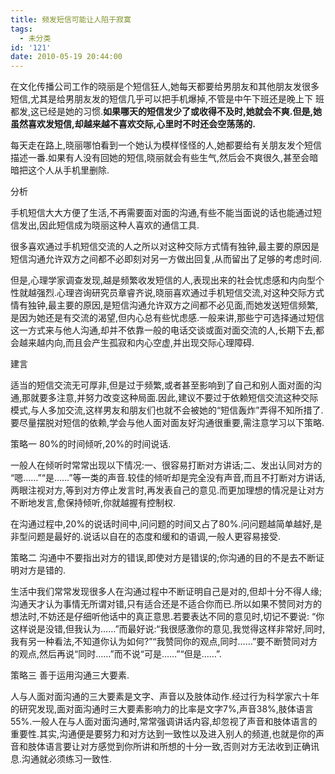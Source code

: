 ```yaml
---
title: 频发短信可能让人陷于寂寞
tags:
  - 未分类
id: '121'
date: 2010-05-19 20:44:00
---
```


在文化传播公司工作的晓丽是个短信狂人,她每天都要给男朋友和其他朋友发很多短信,尤其是给男朋友发的短信几乎可以把手机爆掉,不管是中午下班还是晚上下 班都发,这已经是她的习惯.**如果哪天的短信发少了或收得不及时,她就会不爽.但是,她虽然喜欢发短信,却越来越不喜欢交际,心里时不时还会空荡荡的.**

每天走在路上,晓丽哪怕看到一个她认为模样怪怪的人,她都要给有关朋友发个短信描述一番.如果有人没有回她的短信,晓丽就会有些生气,然后会不爽很久,甚至会暗暗把这个人从手机里删除.  
  
分析  
  
手机短信大大方便了生活,不再需要面对面的沟通,有些不能当面说的话也能通过短信发出,因此短信成为晓丽这种人喜欢的通信工具.  
  
很多喜欢通过手机短信交流的人之所以对这种交际方式情有独钟,最主要的原因是短信沟通允许双方之间都不必即刻对另一方做出回复,从而留出了足够的考虑时间.  
  
但是,心理学家调查发现,越是频繁收发短信的人,表现出来的社会忧虑感和内向型个性就越强烈.心理咨询研究员章睿齐说,晓丽喜欢通过手机短信交流,对这种交际方式情有独钟,最主要的原因,是短信沟通允许双方之间都不必见面,而她发送短信频繁,是因为她还是有交流的渴望,但内心总有些忧虑感.一般来讲,那些宁可选择通过短信这一方式来与他人沟通,却并不依靠一般的电话交谈或面对面交流的人,长期下去,都会越来越内向,而且会产生孤寂和内心空虚,并出现交际心理障碍.  
  
建言  
  
适当的短信交流无可厚非,但是过于频繁,或者甚至影响到了自己和别人面对面的沟通,那就要多注意,并努力改变这种局面.因此,建议不要过于依赖短信交流这种交际模式,与人多加交流,这样男友和朋友们也就不会被她的“短信轰炸”弄得不知所措了.要尽量摆脱对短信的依赖,学会与他人面对面友好沟通很重要,需注意学习以下策略.  
  
策略一 80%的时间倾听,20%的时间说话.  
  
一般人在倾听时常常出现以下情况:一、很容易打断对方讲话;二、发出认同对方的 “嗯……”“是……”等一类的声音.较佳的倾听却是完全没有声音,而且不打断对方讲话,两眼注视对方,等到对方停止发言时,再发表自己的意见.而更加理想的情况是让对方不断地发言,愈保持倾听,你就越握有控制权.  
  
在沟通过程中,20%的说话时间中,问问题的时间又占了80%.问问题越简单越好,是非型问题是最好的.说话以自在的态度和缓和的语调,一般人更容易接受.  
  
策略二 沟通中不要指出对方的错误,即使对方是错误的;你沟通的目的不是去不断证明对方是错的.  
  
生活中我们常常发现很多人在沟通过程中不断证明自己是对的,但却十分不得人缘;沟通天才认为事情无所谓对错,只有适合还是不适合你而已.所以如果不赞同对方的想法时,不妨还是仔细听他话中的真正意思.若要表达不同的意见时,切记不要说: “你这样说是没错,但我认为……”而最好说:“我很感激你的意见,我觉得这样非常好,同时,我有另一种看法,不知道你认为如何?”“我赞同你的观点,同时……”要不断赞同对方的观点,然后再说“同时……”而不说“可是……”“但是……”.  
  
策略三 善于运用沟通三大要素.  
  
人与人面对面沟通的三大要素是文字、声音以及肢体动作.经过行为科学家六十年的研究发现,面对面沟通时三大要素影响力的比率是文字7%,声音38%,肢体语言55%.一般人在与人面对面沟通时,常常强调讲话内容,却忽视了声音和肢体语言的重要性.其实,沟通便是要努力和对方达到一致性以及进入别人的频道,也就是你的声音和肢体语言要让对方感觉到你所讲和所想的十分一致,否则对方无法收到正确讯息.沟通就必须练习一致性.